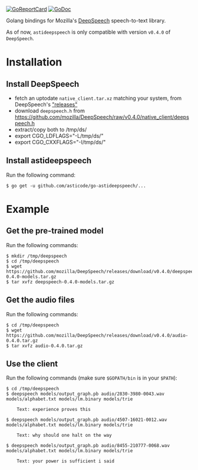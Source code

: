 [![GoReportCard](http://goreportcard.com/badge/github.com/asticode/go-astideepspeech)](http://goreportcard.com/report/github.com/asticode/go-astideepspeech)
[![GoDoc](https://godoc.org/github.com/asticode/go-astideepspeech?status.svg)](https://godoc.org/github.com/asticode/go-astideepspeech)

Golang bindings for Mozilla's [DeepSpeech](https://github.com/mozilla/DeepSpeech) speech-to-text library.

As of now, `astideepspeech` is only compatible with version `v0.4.0` of `DeepSpeech`.

# Installation
## Install DeepSpeech

- fetch an uptodate `native_client.tar.xz` matching your system, from DeepSpeech's ["releases"](https://github.com/mozilla/DeepSpeech/releases/tag/v0.4.0)
- download `deepspeech.h` from https://github.com/mozilla/DeepSpeech/raw/v0.4.0/native_client/deepspeech.h
- extract/copy both to /tmp/ds/
- export CGO_LDFLAGS="-L/tmp/ds/"
- export CGO_CXXFLAGS="-I/tmp/ds/"

## Install astideepspeech

Run the following command:

    $ go get -u github.com/asticode/go-astideepspeech/...
    
# Example
## Get the pre-trained model

Run the following commands:

    $ mkdir /tmp/deepspeech
    $ cd /tmp/deepspeech
    $ wget https://github.com/mozilla/DeepSpeech/releases/download/v0.4.0/deepspeech-0.4.0-models.tar.gz
    $ tar xvfz deepspeech-0.4.0-models.tar.gz
    
## Get the audio files

Run the following commands:

    $ cd /tmp/deepspeech
    $ wget https://github.com/mozilla/DeepSpeech/releases/download/v0.4.0/audio-0.4.0.tar.gz
    $ tar xvfz audio-0.4.0.tar.gz
    
## Use the client

Run the following commands (make sure `$GOPATH/bin` is in your `$PATH`):

    $ cd /tmp/deepspeech
    $ deepspeech models/output_graph.pb audio/2830-3980-0043.wav models/alphabet.txt models/lm.binary models/trie
    
        Text: experience proves this
    
    $ deepspeech models/output_graph.pb audio/4507-16021-0012.wav models/alphabet.txt models/lm.binary models/trie
    
        Text: why should one halt on the way
        
    $ deepspeech models/output_graph.pb audio/8455-210777-0068.wav models/alphabet.txt models/lm.binary models/trie
    
        Text: your power is sufficient i said
